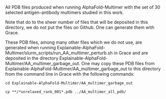 All PDB files produced when running AlphaFold-Multimer with the set of 30 selected antigen-antibody multimers studied in this work.

Note that do to the sheer number of files that will be deposited in this directory, we do not put the files on Github. One can generate them with Grace.

These PDB files, among many other files which we do not use, are generated when running Explainable-AlphaFold-Multimer/slurm_scripts/run_AA_multimer_perturb.sh in Grace and are deposited in the directory Explainable-AlphaFold-Multimer/AA_multimer_garbage_out. One may copy these PDB files from Explainable-AlphaFold-Multimer/AA_multimer_garbage_out to this directory from the command line in Grace with the following commands:

`cd Explainable-AlphaFold-Multimer/AA_multimer_garbage_out`

`cp **/*unrelaxed_rank_001*.pdb ../AA_multimer_all_pdb/`
